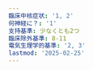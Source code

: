 ```yaml
---
臨床中核症状: '1, 2'
何神経に？: '1'
支持基準: 少なくとも2つ
臨床除外基準: 8-11
電気生理学的基準: '2, 3'
lastmod: '2025-02-25'
---
```


